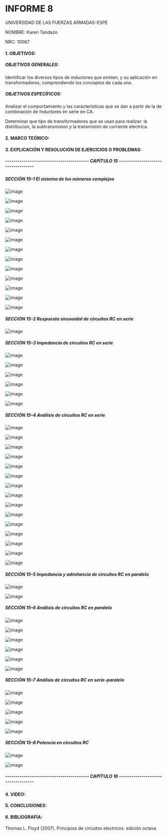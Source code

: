# INFORME 8

UNIVERSIDAD DE LAS FUERZAS ARMADAS-ESPE

NOMBRE: Karen Tandazo

NRC: 10067

#### 1. OBJETIVOS:

##### OBJETIVOS GENERALES:

Identificar los diversos tipos de inductores que existen, y su aplicación en transformadores, comprendiendo los conceptos de cada uno.

##### OBJETIVOS ESPECÍFICOS:

Analizar el comportamiento y las características que se dan a partir de la de combinación de Inductores en serie en CA.

Determinar que tipo de transformadores que se usan para realizar: la distribucion, la subtransmision y la transmisión de corriente eléctrica.

#### 2. MARCO TEÓRICO:

#### 3. EXPLICACIÓN Y RESOLUCIÓN DE EJERCICIOS O PROBLEMAS:

##### ----------------------------------------- CAPÍTULO 15 -----------------------------------

##### SECCIÓN 15–1 El sistema de los números complejos 

![image](https://user-images.githubusercontent.com/117767335/219820383-77c22811-171a-4b0c-a899-a5afdf06f309.png)

![image](https://user-images.githubusercontent.com/117767335/219820431-13323ea2-4f04-40cf-a054-1069fe9aa800.png)

![image](https://user-images.githubusercontent.com/117767335/219820461-50fe198a-ad31-4d46-b0c6-038bbad0305c.png)

![image](https://user-images.githubusercontent.com/117767335/219820512-b43159e4-911c-45cd-8614-03dc341003c6.png)

![image](https://user-images.githubusercontent.com/117767335/219820591-e84bd2e7-ef26-423f-9d40-1b93ca5fb0a1.png)

![image](https://user-images.githubusercontent.com/117767335/219820618-bafe09a1-1e1c-4eb7-bd37-3b68e3794a2b.png)

![image](https://user-images.githubusercontent.com/117767335/219820852-767148da-57c9-41c1-a58e-ed5ea4d06e12.png)

![image](https://user-images.githubusercontent.com/117767335/219820892-a4b87a2c-e857-49f3-9fe4-92a301f5790a.png)

![image](https://user-images.githubusercontent.com/117767335/219820929-204a467b-b81e-46b4-9f49-126e9b0c3344.png)

![image](https://user-images.githubusercontent.com/117767335/219820963-d7d0a6fb-5c84-42ba-bb16-fbaacbfcfc8a.png)

![image](https://user-images.githubusercontent.com/117767335/219821006-2027a4a0-ffda-4114-bf0c-213ccfd3ab48.png)

![image](https://user-images.githubusercontent.com/117767335/219821031-280adc90-3539-4826-9493-48786673c36c.png)

![image](https://user-images.githubusercontent.com/117767335/219821056-cb3da340-3b50-4ba5-8428-10c20d308b40.png)

##### SECCIÓN 15–2 Respuesta sinusoidal de circuitos RC en serie 

![image](https://user-images.githubusercontent.com/117767335/219821087-8e24a951-095f-4613-af65-0fd41d2d5834.png)

##### SECCIÓN 15–3 Impedancia de circuitos RC en serie 

![image](https://user-images.githubusercontent.com/117767335/219821126-3eb52bc4-aff5-4320-9b28-be2525fbf77d.png)

![image](https://user-images.githubusercontent.com/117767335/219821141-31df535e-3ec0-4fcc-ba4e-f8dedd638560.png)

![image](https://user-images.githubusercontent.com/117767335/219821163-5c12026c-d9fc-4184-a16a-71cbd5d55840.png)

![image](https://user-images.githubusercontent.com/117767335/219821184-27c8c481-771d-483f-912e-c3ff9c5dca89.png)

![image](https://user-images.githubusercontent.com/117767335/219821213-12c75fb2-c096-4264-af03-77a39f4d9845.png)

![image](https://user-images.githubusercontent.com/117767335/219821234-7adfa99d-1b47-4862-b66e-6d482e83f6ac.png)

##### SECCIÓN 15–4 Análisis de circuitos RC en serie 

![image](https://user-images.githubusercontent.com/117767335/219821272-1e165154-fc20-4369-ab01-86feac47f321.png)

![image](https://user-images.githubusercontent.com/117767335/219821288-a68db2b2-7fca-4162-a8f3-1df628c02174.png)

![image](https://user-images.githubusercontent.com/117767335/219821312-8d084a6a-87a5-4758-b21a-7c5b897321ad.png)

![image](https://user-images.githubusercontent.com/117767335/219821343-f1b81e82-d448-4324-bb33-6fc807ad21e9.png)

![image](https://user-images.githubusercontent.com/117767335/219821360-01328c28-4211-4e69-9d4e-2f550682dfd0.png)

![image](https://user-images.githubusercontent.com/117767335/219821374-57afe465-9afb-461c-ab49-692f474cd3c4.png)

![image](https://user-images.githubusercontent.com/117767335/219821397-cf9d6e42-f8dc-44d5-98e5-13c93d44fb2a.png)

![image](https://user-images.githubusercontent.com/117767335/219821415-6f00467d-ef9d-4bad-83c0-c935c8a9429a.png)

![image](https://user-images.githubusercontent.com/117767335/219821438-b63857d2-b0eb-4250-a732-f1e626f0db96.png)

![image](https://user-images.githubusercontent.com/117767335/219821452-73b01e0f-8202-4eeb-886e-0e574ff64153.png)

![image](https://user-images.githubusercontent.com/117767335/219821472-dce8e552-fbbd-4ddc-97ce-8a3dc2b3fd4e.png)

![image](https://user-images.githubusercontent.com/117767335/219821494-f8ae6767-c01d-4da9-bcee-c12d58400d07.png)

![image](https://user-images.githubusercontent.com/117767335/219821778-9853bcf9-ee8f-4c27-ad43-3462674ad663.png)

![image](https://user-images.githubusercontent.com/117767335/219821808-98437809-5c95-4e72-83eb-f08e8eb4b12c.png)

![image](https://user-images.githubusercontent.com/117767335/219821832-2f496708-bf28-4d62-bb85-9a0799fc43ca.png)

##### SECCIÓN 15–5 Impedancia y admitancia de circuitos RC en paralelo 

![image](https://user-images.githubusercontent.com/117767335/219821961-30889689-6f39-410b-9dd6-f6022ce15eb8.png)

![image](https://user-images.githubusercontent.com/117767335/219821976-0c2dbc62-a4e0-447e-8478-6618f685a366.png)

##### SECCIÓN 15–6 Análisis de circuitos RC en paralelo 

![image](https://user-images.githubusercontent.com/117767335/219822000-bbb4a12d-d3d4-4d04-9515-dc80a84f9e4d.png)

![image](https://user-images.githubusercontent.com/117767335/219822036-76e4ee0b-30f5-4abe-aeb4-b4b2be901ba2.png)

![image](https://user-images.githubusercontent.com/117767335/219822049-38962c02-5bb7-46b1-a4e8-f67a0d2758b8.png)

![image](https://user-images.githubusercontent.com/117767335/219822061-2a94449f-b7e0-40aa-a259-b884377ea018.png)

![image](https://user-images.githubusercontent.com/117767335/219822073-50862ca8-871d-441e-b366-0380321fc533.png)

![image](https://user-images.githubusercontent.com/117767335/219822092-163231d5-337d-476f-8159-bc619adee68c.png)

##### SECCIÓN 15–7 Análisis de circuitos RC en serie-paralelo 

![image](https://user-images.githubusercontent.com/117767335/219822656-991912fb-4715-4358-83f4-f51f6ecf6d22.png)

![image](https://user-images.githubusercontent.com/117767335/219822694-aad42064-2164-48c2-8116-0b7003db87a6.png)

![image](https://user-images.githubusercontent.com/117767335/219822720-dc490120-6f3c-446a-b7f8-83bef6a52db0.png)

![image](https://user-images.githubusercontent.com/117767335/219822732-be966c6e-e819-4577-952b-1b65265a1e3b.png)

![image](https://user-images.githubusercontent.com/117767335/219822741-e94f1920-df6a-4004-80a5-5071d9c5c5ae.png)

##### SECCIÓN 15–8 Potencia en circuitos RC 

![image](https://user-images.githubusercontent.com/117767335/219822767-18dadd87-d469-4ad7-a88a-7e3d00c02540.png)

![image](https://user-images.githubusercontent.com/117767335/219822787-3f6eff95-9e1e-4ef2-971a-20b0661237aa.png)



##### ----------------------------------------- CAPÍTULO 16 -----------------------------------



#### 4. VIDEO:

#### 5. CONCLUSIONES:

#### 6. BIBLIOGRAFÍA:

Thomas L. Floyd (2007). Principios de circuitos electricos. edición octava
